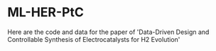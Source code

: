 # ML-HER-PtC
Here are the code and data for the paper of 'Data-Driven Design and Controllable Synthesis of Electrocatalysts for H2 Evolution'
